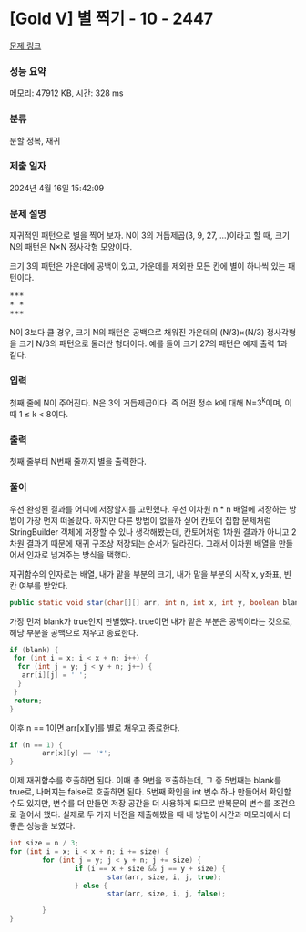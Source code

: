 # [Gold V] 별 찍기 - 10 - 2447 

[문제 링크](https://www.acmicpc.net/problem/2447) 

### 성능 요약

메모리: 47912 KB, 시간: 328 ms

### 분류

분할 정복, 재귀

### 제출 일자

2024년 4월 16일 15:42:09

### 문제 설명

<p>재귀적인 패턴으로 별을 찍어 보자. N이 3의 거듭제곱(3, 9, 27, ...)이라고 할 때, 크기 N의 패턴은 N×N 정사각형 모양이다.</p>

<p>크기 3의 패턴은 가운데에 공백이 있고, 가운데를 제외한 모든 칸에 별이 하나씩 있는 패턴이다.</p>

<pre>***
* *
***</pre>

<p>N이 3보다 클 경우, 크기 N의 패턴은 공백으로 채워진 가운데의 (N/3)×(N/3) 정사각형을 크기 N/3의 패턴으로 둘러싼 형태이다. 예를 들어 크기 27의 패턴은 예제 출력 1과 같다.</p>

### 입력 

 <p>첫째 줄에 N이 주어진다. N은 3의 거듭제곱이다. 즉 어떤 정수 k에 대해 N=3<sup>k</sup>이며, 이때 1 ≤ k < 8이다.</p>

### 출력 

 <p>첫째 줄부터 N번째 줄까지 별을 출력한다.</p>

### 풀이

우선 완성된 결과를 어디에 저장할지를 고민했다. 우선 이차원 n * n 배열에 저장하는 방법이 가장 먼저 떠올랐다. 하지만 다른 방법이 없을까 싶어 칸토어 집합 문제처럼 StringBuilder 객체에 저장할 수 있나 생각해봤는데, 칸토어처럼 1차원 결과가 아니고 2차원 결과기 때문에 재귀 구조상 저장되는 순서가 달라진다. 그래서 이차원 배열을 만들어서 인자로 넘겨주는 방식을 택했다.

재귀함수의 인자로는 배열, 내가 맡을 부분의 크기, 내가 맡을 부분의 시작 x, y좌표, 빈칸 여부를 받았다.

```java
public static void star(char[][] arr, int n, int x, int y, boolean blank)
```

가장 먼저 blank가 true인지 판별했다. true이면 내가 맡은 부분은 공백이라는 것으로, 해당 부분을 공백으로 채우고 종료한다.

```java
if (blank) {
 for (int i = x; i < x + n; i++) {
  for (int j = y; j < y + n; j++) {
   arr[i][j] = ' ';
  }
 }
 return;
}
```

이후 n == 1이면 arr[x][y]를 별로 채우고 종료한다.

```java
if (n == 1) {
        arr[x][y] == '*';
}
```

이제 재귀함수를 호출하면 된다. 이때 총 9번을 호출하는데, 그 중 5번째는 blank를 true로, 나머지는 false로 호출하면 된다. 5번째 확인을 int 변수 하나 만들어서 확인할 수도 있지만, 변수를 더 만들면 저장 공간을 더 사용하게 되므로 반복문의 변수를 조건으로 걸어서 했다. 실제로 두 가지 버전을 제출해봤을 때 내 방법이 시간과 메모리에서 더 좋은 성능을 보였다.

```java
int size = n / 3;
for (int i = x; i < x + n; i += size) {
        for (int j = y; j < y + n; j += size) {
                if (i == x + size && j == y + size) {
                        star(arr, size, i, j, true);
                } else {
                        star(arr, size, i, j, false);

        }
}
```
